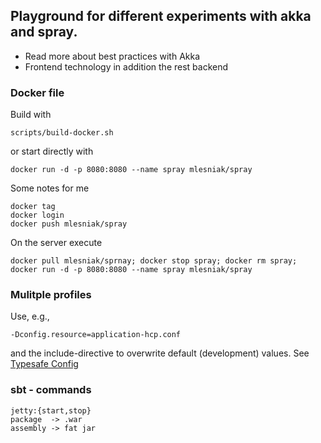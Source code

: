 ## Playground for different experiments with akka and spray.

- Read more about best practices with Akka
- Frontend technology in addition the rest backend

### Docker file

Build with

    scripts/build-docker.sh
    
or start directly with    

    docker run -d -p 8080:8080 --name spray mlesniak/spray

Some notes for me

    docker tag
    docker login
    docker push mlesniak/spray
    
On the server execute
    
    docker pull mlesniak/sprnay; docker stop spray; docker rm spray; docker run -d -p 8080:8080 --name spray mlesniak/spray

### Mulitple profiles

Use, e.g.,

    -Dconfig.resource=application-hcp.conf
    
and the include-directive to overwrite default (development) values.  See [Typesafe Config](https://github.com/typesafehub/config)    

### sbt - commands

    jetty:{start,stop}
    package  -> .war
    assembly -> fat jar